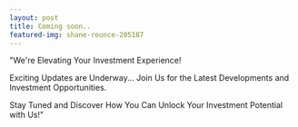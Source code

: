 ```yaml
---
layout: post
title: Coming soon..
featured-img: shane-rounce-205187
---
```


"We're Elevating Your Investment Experience!

Exciting Updates are Underway... Join Us for the Latest Developments and Investment Opportunities.

Stay Tuned and Discover How You Can Unlock Your Investment Potential with Us!"